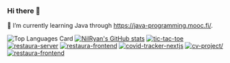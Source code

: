 ### Hi there 👋

<!--
**NilRyan/NilRyan** is a ✨ _special_ ✨ repository because its `README.md` (this file) appears on your GitHub profile.

Here are some ideas to get you started:

- 🔭 I’m currently working on ...
- 🌱 I’m currently learning ...
- 👯 I’m looking to collaborate on ...
- 🤔 I’m looking for help with ...
- 💬 Ask me about ...
- 📫 How to reach me: ...
- 😄 Pronouns: ...
- ⚡ Fun fact: ...
-->
🌱 I’m currently learning Java through https://java-programming.mooc.fi/.

![Top Languages Card](https://github-readme-stats.vercel.app/api/top-langs/?username=NilRyan)
[![NilRyan's GitHub stats](https://github-readme-stats.vercel.app/api?username=NilRyan)](https://github.com/NilRyan/github-readme-stats)
[![tic-tac-toe](https://github-readme-stats.vercel.app/api/pin/?username=NilRyan&repo=tic-tac-toe)](https://github.com/NilRyan/tic-tac-toe)
[![restaura-server](https://github-readme-stats.vercel.app/api/pin/?username=NilRyan&repo=restaura-server)](https://github.com/NilRyan/restaura-server)
[![restaura-frontend](https://github-readme-stats.vercel.app/api/pin/?username=NilRyan&repo=restaura-frontend)](https://github.com/NilRyan/restaura-frontend)
[![covid-tracker-nextjs](https://github-readme-stats.vercel.app/api/pin/?username=NilRyan&repo=covid-tracker-nextjs)](https://github.com/NilRyan/covid-tracker-nextjs)
[![cv-project/](https://github-readme-stats.vercel.app/api/pin/?username=NilRyan&repo=cv-project/)](https://github.com/NilRyan/cv-project/)
[![restaura-frontend](https://github-readme-stats.vercel.app/api/pin/?username=NilRyan&repo=restaura-frontend)](https://github.com/NilRyan/restaura-frontend)


